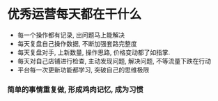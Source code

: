 # 优秀运营每天都在干什么

- 每一个操作都有记录, 出问题马上能解决
- 每天复盘自己操作数据, 不断加强套路完整度
- 每天复盘对手, 上新数量, 操作思路, 价格变动都了如指掌. 
- 每天对自己店铺进行检查, 主动发现问题, 解决问题, 不等流量下跌在行动
- 平台每一次更新功能都学习, 突破自己的思维极限
### 简单的事情重复做, 形成鸡肉记忆, 成为习惯